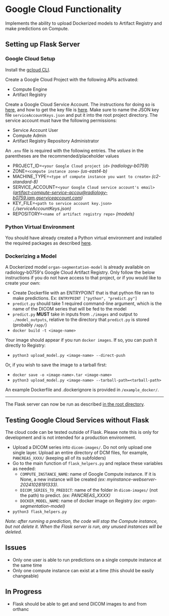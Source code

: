 # Google Cloud Functionality
Implements the ability to upload Dockerized models to Artifact Registry and make predictions on Compute.

## Setting up Flask Server
### Google Cloud Setup
Install the [gcloud CLI](https://cloud.google.com/sdk/docs/install).

Create a Google Cloud Project with the following APIs activated:
- Compute Engine
- Artifact Registry

Create a Google Cloud Service Account. The instructions for doing so is [here](https://cloud.google.com/iam/docs/service-accounts-create#iam-service-accounts-create-console), and how to get the key file is [here](https://cloud.google.com/iam/docs/keys-create-delete#iam-service-account-keys-create-console). Make sure to name the JSON key file `serviceAccountKeys.json` and put it into the root project directory. The service account must have the following permissions:
- Service Account User
- Compute Admin	
- Artifact Registry Repository Administrator

An `.env` file is required with the following entries. The *values* in the parentheses are the recommended/placeholder values
- PROJECT_ID=`<your Google Cloud project id>` *(radiology-b0759*)
- ZONE=`<compute instance zone>` *(us-east4-b)*
- MACHINE_TYPE=`<type of compute instance you want to create>` *(c2-standard-8)*
- SERVICE_ACCOUNT=`<your Google Cloud service account's email>` *(artifact-compute-service-accou@radiology-b0759.iam.gserviceaccount.com)*
- KEY_FILE=`<path to service account key.json>` *(./serviceAccountKeys.json)*
- REPOSITORY=`<name of artifact registry repo>` *(models)*

### Python Virtual Environment
You should have already created a Python virtual environment and installed the required packages as described [here](/README.md).

### Dockerizing a Model
A Dockerized model `organ-segmentation-model` is already available on radiology-b0759's Google Cloud Artifact Registry. Only follow the below instructions if you do not have access to that project, or if you would like to create your own:
- Create Dockerfile with an ENTRYPOINT that is that python file ran to make predictions. Ex: `ENTRYPOINT ["python", "predict.py"]`
- `predict.py` should take 1 required command-line argument, which is the name of the DICOM series that will be fed to the model
- `predict.py` **MUST** take in inputs from `./images` and output to `./model_outputs`, relative to the directory that `predict.py` is stored (probably `/app/`)
- `docker build -t <image-name>`

Your image should appear if you run `docker images`. If so, you can push it directly to Registry:
- `python3 upload_model.py <image-name> --direct-push`

Or, if you wish to save the image to a tarball first:
- `docker save -o <image-name>.tar <image-name>`
- `python3 upload_model.py <image-name> --tarball-path=<tarball-path>`
  
An example Dockerfile and .dockerignore is provided in `/example_docker/`.

---

The Flask server can now be run as described [in the root directory](/README.md).

## Testing Google Cloud Services without Flask
The cloud code can be tested outside of Flask. Please note this is only for development and is not intended for a production environment. 
- Upload a DICOM series into `dicom-images/`. Do not only upload one single layer. Upload an entire directory of DCM files, for example, `PANCREAS_XXXX/` (keeping all of its subfolders)
- Go to the main function of `flask_helpers.py` and replace these variables as needed:
  - `COMPUTE_INSTANCE_NAME`: name of Google Compute instance. If it is None, a new instance will be created *(ex: myinstance-webserver-20241028191333)*.
  - `DICOM_SERIES_TO_PREDICT`: name of the folder in `dicom-images/` (not the path) to predict. *(ex: PANCREAS_XXXX)*
  - `DOCKER_MODEL_NAME`: name of docker image on Registry *(ex: organ-segmentation-model)*
- `python3 flask_helpers.py`

*Note: after running a prediction, the code will stop the Compute instance, but not delete it. When the Flask server is run, any unused instances will be deleted.*

## Issues
- Only one user is able to run predictions on a single compute instance at the same time
- Only one compute instance can exist at a time (this should be easily changeable)

## In Progress
- Flask should be able to get and send DICOM images to and from orthanc